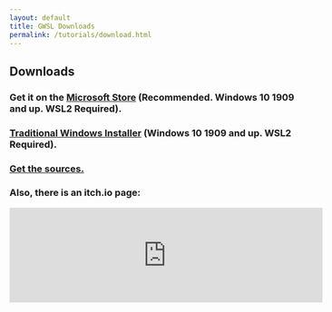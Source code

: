 ```yaml
---
layout: default
title: GWSL Downloads
permalink: /tutorials/download.html
---
```


## Downloads

### Get it on the [Microsoft Store](https://www.microsoft.com/en-us/p/gwsl/9nl6kd1h33v3) (Recommended. Windows 10 1909 and up. WSL2 Required).

### [Traditional Windows Installer](https://github.com/Opticos/GWSL-Source/releases/) (Windows 10 1909 and up. WSL2 Required).

### [Get the sources.](https://github.com/Opticos/GWSL-Source)

### Also, there is an itch.io page:

<iframe src="https://itch.io/embed/779749" width="552" height="167" frameborder="0"><a href="https://opticos.itch.io/gwsl">GWSL by Optico5</a></iframe>




